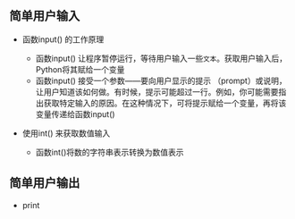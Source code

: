 
## 简单用户输入
* 函数input() 的工作原理
    * 函数input() 让程序暂停运行，等待用户输入一些`文本`。获取用户输入后，Python将其赋给一个变量
    * 函数input() 接受一个参数——要向用户显示的提示 （prompt）或说明，让用户知道该如何做。有时候，提示可能超过一行。例如，你可能需要指出获取特定输入的原因。在这种情况下，可将提示赋给一个变量，再将该变量传递给函数input()

* 使用int() 来获取数值输入
    * 函数int()将数的字符串表示转换为数值表示

## 简单用户输出
* print